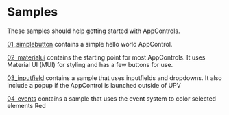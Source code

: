 # Samples
These samples should help getting started with AppControls.

[01_simplebutton](01_simplebutton/README.md) contains a simple hello world AppControl.

[02_materialui](02_materialui/README.md) contains the starting point for most AppControls. It uses Material UI (MUI) for styling and has a few buttons for use.

[03_inputfield](03_inputfield/README.md) contains a sample that uses inputfields and dropdowns. It also include a popup if the AppControl is launched outside of UPV

[04_events](04_events/README.md) contains a sample that uses the event system to color selected elements Red